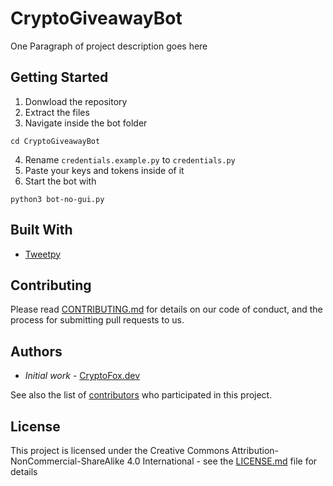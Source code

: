 # CryptoGiveawayBot

One Paragraph of project description goes here

## Getting Started

1. Donwload the repository
2. Extract the files
3. Navigate inside the bot folder
```
cd CryptoGiveawayBot
```
4. Rename `credentials.example.py` to `credentials.py`
5. Paste your keys and tokens inside of it 
6. Start the bot with
```
python3 bot-no-gui.py
```

## Built With

* [Tweetpy](https://github.com/tweepy/tweepy)

## Contributing

Please read [CONTRIBUTING.md](CONTRIBUTING.md) for details on our code of conduct, and the process for submitting pull requests to us.

## Authors

* *Initial work* - [CryptoFox.dev](https://github.com/cryptofoxdev)

See also the list of [contributors](https://github.com/your/project/contributors) who participated in this project.

## License

This project is licensed under the Creative Commons Attribution-NonCommercial-ShareAlike 4.0 International - see the [LICENSE.md](LICENSE.md) file for details
